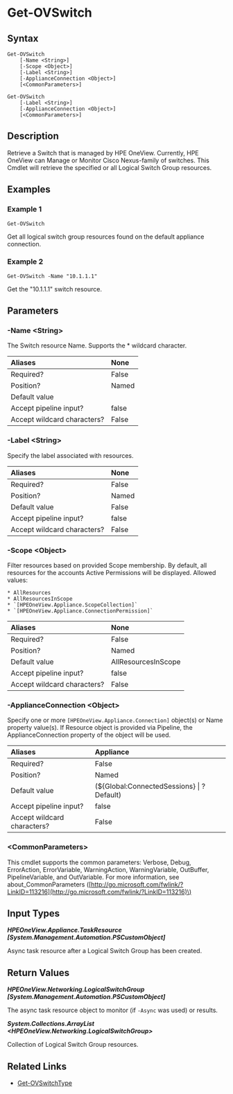﻿---
description: Get a Switch resource.
---

# Get-OVSwitch

## Syntax

```text
Get-OVSwitch
    [-Name <String>]
    [-Scope <Object>]
    [-Label <String>]
    [-ApplianceConnection <Object>]
    [<CommonParameters>]
```

```text
Get-OVSwitch
    [-Label <String>]
    [-ApplianceConnection <Object>]
    [<CommonParameters>]
```

## Description

Retrieve a Switch that is managed by HPE OneView.  Currently, HPE OneView can Manage or Monitor Cisco Nexus-family of switches. This Cmdlet will retrieve the specified or all Logical Switch Group resources. 

## Examples

###  Example 1 

```text
Get-OVSwitch
```

Get all logical switch group resources found on the default appliance connection.

###  Example 2 

```text
Get-OVSwitch -Name "10.1.1.1"
```

Get the "10.1.1.1" switch resource.

## Parameters

### -Name &lt;String&gt;

The Switch resource Name.  Supports the * wildcard character.

| Aliases | None |
| :--- | :--- |
| Required? | False |
| Position? | Named |
| Default value |  |
| Accept pipeline input? | false |
| Accept wildcard characters? | False |

### -Label &lt;String&gt;

Specify the label associated with resources.

| Aliases | None |
| :--- | :--- |
| Required? | False |
| Position? | Named |
| Default value | False |
| Accept pipeline input? | false |
| Accept wildcard characters? | False |

### -Scope &lt;Object&gt;

Filter resources based on provided Scope membership.  By default, all resources for the accounts Active Permissions will be displayed.  Allowed values:

    * AllResources
    * AllResourcesInScope
    * `[HPEOneView.Appliance.ScopeCollection]`
    * `[HPEOneView.Appliance.ConnectionPermission]`

| Aliases | None |
| :--- | :--- |
| Required? | False |
| Position? | Named |
| Default value | AllResourcesInScope |
| Accept pipeline input? | false |
| Accept wildcard characters? | False |

### -ApplianceConnection &lt;Object&gt;

Specify one or more `[HPEOneView.Appliance.Connection]` object(s) or Name property value(s). If Resource object is provided via Pipeline, the ApplianceConnection property of the object will be used.

| Aliases | Appliance |
| :--- | :--- |
| Required? | False |
| Position? | Named |
| Default value | (${Global:ConnectedSessions} &vert; ? Default) |
| Accept pipeline input? | false |
| Accept wildcard characters? | False |

### &lt;CommonParameters&gt;

This cmdlet supports the common parameters: Verbose, Debug, ErrorAction, ErrorVariable, WarningAction, WarningVariable, OutBuffer, PipelineVariable, and OutVariable. For more information, see about\_CommonParameters \([http://go.microsoft.com/fwlink/?LinkID=113216](http://go.microsoft.com/fwlink/?LinkID=113216)\)

## Input Types

_**HPEOneView.Appliance.TaskResource [System.Management.Automation.PSCustomObject]**_

Async task resource after a Logical Switch Group has been created.

## Return Values

_**HPEOneView.Networking.LogicalSwitchGroup [System.Management.Automation.PSCustomObject]**_

The async task resource object to monitor (if `-Async` was used) or results.

_**System.Collections.ArrayList <HPEOneView.Networking.LogicalSwitchGroup>**_

Collection of Logical Switch Group resources.

## Related Links

* [Get-OVSwitchType](get-ovswitchtype.md)
